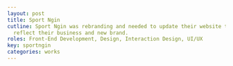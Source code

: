 ```yaml
---
layout: post
title: Sport Ngin
cutline: Sport Ngin was rebranding and needed to update their website to better
  reflect their business and new brand.
roles: Front-End Development, Design, Interaction Design, UI/UX
key: sportngin
categories: works
---
```

